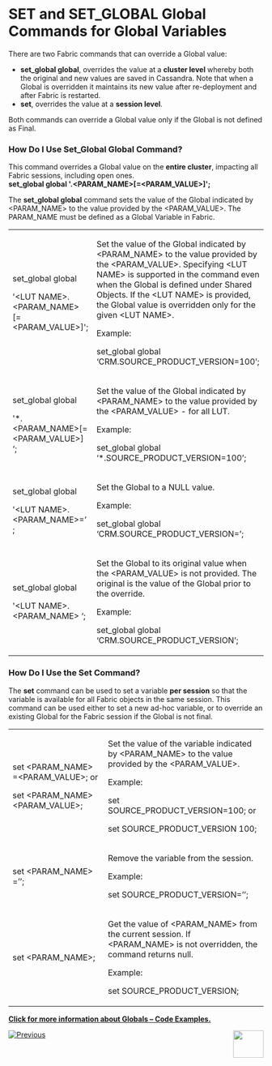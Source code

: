 # SET and SET_GLOBAL Global Commands for Global Variables 

There are two Fabric commands that can override a Global value:
 
* **set_global global**, overrides the value at a **cluster level** whereby both the original and new values are saved in Cassandra. Note that when a Global is overridden it maintains its new value after re-deployment and after Fabric is restarted.  
* **set**, overrides the value at a **session level**.
 
Both commands can override a Global value only if the Global is not defined as Final.

### How Do I Use Set_Global Global Command?

This command overrides a Global value on the **entire cluster**, impacting all Fabric sessions, including open ones.\
**set_global global '<LUT NAME>.<PARAM_NAME>[=<PARAM_VALUE>]';**

The **set_global global** command sets the value of the Global indicated by <PARAM_NAME> to the value provided by the <PARAM_VALUE>. The PARAM_NAME must be defined as a Global Variable in Fabric.

<table>
<tbody>
<tr>
<td width="300">
<p>set_global global</p>
<p>'&lt;LUT NAME&gt;.&lt;PARAM_NAME&gt; [=&lt;PARAM_VALUE&gt;]';</p>
</td>
<td width="400">
<p>Set the value of the Global indicated by &lt;PARAM_NAME&gt; to the value provided by the &lt;PARAM_VALUE&gt;. Specifying &lt;LUT NAME&gt; is supported in the command even when the Global is defined under Shared Objects. If the &lt;LUT NAME&gt; is provided, the Global value is overridden only for the given &lt;LUT NAME&gt;.</p>
<p>Example:</p>
<p>set_global global &lsquo;CRM.SOURCE_PRODUCT_VERSION=100&rsquo;;</p>
</td>
</tr>
<tr>
<td width="234">
<p>set_global global</p>
<p>'*.&lt;PARAM_NAME&gt;[=&lt;PARAM_VALUE&gt;] &lsquo;;</p>
</td>
<td width="319">
<p>Set the value of the Global indicated by &lt;PARAM_NAME&gt; to the value provided by the &lt;PARAM_VALUE&gt; - for all LUT.</p>
<p>Example:</p>
<p>set_global global &lsquo;*.SOURCE_PRODUCT_VERSION=100&rsquo;;</p>
</td>
</tr>
<tr>
<td width="234">
<p>set_global global</p>
<p>'&lt;LUT NAME&gt;.&lt;PARAM_NAME&gt;=&rsquo; ;</p>
</td>
<td width="319">
<p>Set the Global to a NULL value.</p>
<p>Example:</p>
<p>set_global global &lsquo;CRM.SOURCE_PRODUCT_VERSION=&rsquo;;</p>
</td>
</tr>
<tr>
<td width="234">
<p>set_global global</p>
<p>'&lt;LUT NAME&gt;.&lt;PARAM_NAME&gt; &lsquo;;</p>
</td>
<td width="319">
<p>Set the Global to its original value when the &lt;PARAM_VALUE&gt; is not provided. The original is the value of the Global prior to the override.</p>
<p>Example:</p>
<p>set_global global &lsquo;CRM.SOURCE_PRODUCT_VERSION&rsquo;;</p>
</td>
</tr>
</tbody>
</table>

### How Do I Use the Set Command?

The **set** command can be used to set a variable **per session** so that the variable is available for all Fabric objects in the same session. This command can be used either to set a new ad-hoc variable, or to override an existing Global for the Fabric session if the Global is not final.

<table>
<tbody>
<tr>
<td width="300">
<p>set &lt;PARAM_NAME&gt; =&lt;PARAM_VALUE&gt;; or</p>
<p>set &lt;PARAM_NAME&gt;&nbsp; &lt;PARAM_VALUE&gt;;</p>
</td>
<td width="400">
<p>Set the value of the variable indicated by &lt;PARAM_NAME&gt; to the value provided by the &lt;PARAM_VALUE&gt;.</p>
<p>Example:</p>
<p>set SOURCE_PRODUCT_VERSION=100; or</p>
<p>set SOURCE_PRODUCT_VERSION 100;</p>
</td>
</tr>
<tr>
<td width="234">
<p>set &lt;PARAM_NAME&gt; =&rsquo;&rsquo;;</p>
</td>
<td width="319">
<p>Remove the variable from the session.</p>
<p>Example:</p>
<p>set SOURCE_PRODUCT_VERSION=&rsquo;&rsquo;;</p>
</td>
</tr>
<tr>
<td width="234">
<p>set &lt;PARAM_NAME&gt;;</p>
</td>
<td width="319">
<p>Get the value of &lt;PARAM_NAME&gt; from the current session. If &lt;PARAM_NAME&gt; is not overridden, the command returns null.</p>
<p>Example:</p>
<p>set SOURCE_PRODUCT_VERSION;</p>
</td>
</tr>
</tbody>
</table>

[**Click for more information about Globals – Code Examples.**](https://github.com/k2view-academy/K2View-Academy/blob/master/articles/08_globals/04_globals_code_examples.md)

[![Previous](https://github.com/k2view-academy/K2View-Academy/blob/master/articles/images/Previous.png)](https://github.com/k2view-academy/K2View-Academy/blob/master/articles/08_globals/02_globals_use_cases.md)[<img align="right" width="60" height="54" src="https://github.com/k2view-academy/K2View-Academy/blob/master/articles/images/Next.png">](https://github.com/k2view-academy/K2View-Academy/blob/master/articles/08_globals/04_globals_code_examples.md)


